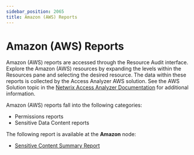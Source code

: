 ```yaml
---
sidebar_position: 2065
title: Amazon (AWS) Reports
---
```


# Amazon (AWS) Reports

Amazon (AWS) reports are accessed through the Resource Audit interface. Explore the Amazon (AWS) resources by expanding the levels within the Resources pane and selecting the desired resource. The data within these reports is collected by the Access Analyzer AWS solution. See the AWS Solution topic in the [Netwrix Access Analyzer Documentation](https://helpcenter.netwrix.com/category/accessanalyzer "Netwrix Access Analyzer Documentation") for additional information.

Amazon (AWS) reports fall into the following categories:

* Permissions reports
* Sensitive Data Content reports

The following report is available at the **Amazon** node:

* [Sensitive Content Summary Report](SensitiveContentSummary "Sensitive Content Summary Report")